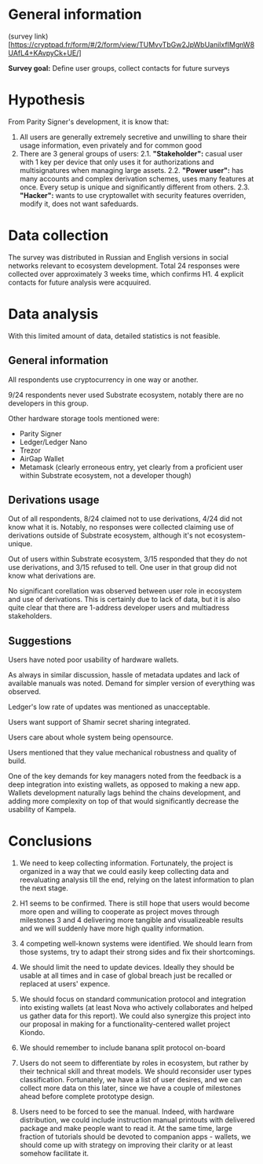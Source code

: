 # General information

(survey link)[https://cryptpad.fr/form/#/2/form/view/TUMvvTbGw2JpWbUanilxfIMgnW8UAfL4+KAvpyCk+UE/]

**Survey goal:** Define user groups, collect contacts for future surveys

# Hypothesis

From Parity Signer's development, it is know that:

1. All users are generally extremely secretive and unwilling to share their usage information, even privately and for common good
2. There are 3 general groups of users:
2.1. **"Stakeholder":** casual user with 1 key per device that only uses it for authorizations and multisignatures when managing large assets.
2.2. **"Power user":** has many accounts and complex derivation schemes, uses many features at once. Every setup is unique and significantly different from others.
2.3. **"Hacker":** wants to use cryptowallet with security features overriden, modify it, does not want safeduards.

# Data collection

The survey was distributed in Russian and English versions in social networks relevant to ecosystem development. Total 24 responses were collected over approximately 3 weeks time, which confirms H1. 4 explicit contacts for future analysis were acquuired.

# Data analysis

With this limited amount of data, detailed statistics is not feasible.

## General information

All respondents use cryptocurrency in one way or another.

9/24 respondents never used Substrate ecosystem, notably there are no developers in this group.

Other hardware storage tools mentioned were:

- Parity Signer
- Ledger/Ledger Nano
- Trezor
- AirGap Wallet
- Metamask (clearly erroneous entry, yet clearly from a proficient user within Substrate ecosystem, not a developer though)

## Derivations usage

Out of all respondents, 8/24 claimed not to use derivations, 4/24 did not know what it is. Notably, no responses were collected claiming use of derivations outside of Substrate ecosystem, although it's not ecosystem-unique.

Out of users within Substrate ecosystem, 3/15 responded that they do not use derivations, and 3/15 refused to tell. One user in that group did not know what derivations are.

No significant corellation was observed between user role in ecosystem and use of derivations. This is certainly due to lack of data, but it is also quite clear that there are 1-address developer users and multiadress stakeholders.

## Suggestions

Users have noted poor usability of hardware wallets.

As always in similar discussion, hassle of metadata updates and lack of available manuals was noted. Demand for simpler version of everything was observed.

Ledger's low rate of updates was mentioned as unacceptable.

Users want support of Shamir secret sharing integrated.

Users care about whole system being opensource.

Users mentioned that they value mechanical robustness and quality of build.

One of the key demands for key managers noted from the feedback is a deep integration into existing wallets, as opposed to making a new app. Wallets development naturally lags behind the chains development, and adding more complexity on top of that would significantly decrease the usability of Kampela.

# Conclusions

1. We need to keep collecting information. Fortunately, the project is organized in a way that we could easily keep collecting data and reevaluating analysis till the end, relying on the latest information to plan the next stage.

2. H1 seems to be confirmed. There is still hope that users would become more open and willing to cooperate as project moves through milestones 3 and 4 delivering more tangible and visualizeable results and we will suddenly have more high quality information.

3. 4 competing well-known systems were identified. We should learn from those systems, try to adapt their strong sides and fix their shortcomings.

4. We should limit the need to update devices. Ideally they should be usable at all times and in case of global breach just be recalled or replaced at users' expence.

5. We should focus on standard communication protocol and integration into existing wallets (at least Nova who actively collaborates and helped us gather data for this report). We could also synergize this project into our proposal in making for a functionality-centered wallet project Kiondo.

6. We should remember to include banana split protocol on-board

7. Users do not seem to differentiate by roles in ecosystem, but rather by their technical skill and threat models. We should reconsider user types classification. Fortunately, we have a list of user desires, and we can collect more data on this later, since we have a couple of milestones ahead before complete prototype design.

8. Users need to be forced to see the manual. Indeed, with hardware distribution, we could include instruction manual printouts with delivered package and make people want to read it. At the same time, large fraction of tutorials should be devoted to companion apps - wallets, we should come up with strategy on improving their clarity or at least somehow facilitate it.
